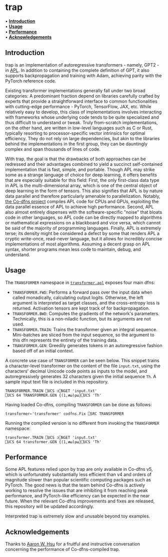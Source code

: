 # trap

• **[Introduction](#introduction)**<br>
• **[Usage](#usage)**<br>
• **[Performance](#performance)**<br>
• **[Acknowledgements](#acknowledgements)**<br>

## Introduction

trap is an implementation of autoregressive transformers - namely, GPT2 - in [APL](https://aplwiki.com/). In addition to containing the complete definition of GPT, it also supports backpropagation and training with Adam, achieving parity with the PyTorch reference code.

Existing transformer implementations generally fall under two broad categories: A predominant fraction depend on libraries carefully crafted by experts that provide a straightforward interface to common functionalities with cutting-edge performance - PyTorch, TensorFlow, JAX, etc. While relatively easy to develop, this class of implementations involves interacting with frameworks whose underlying code tends to be quite specialized and thus difficult to understand or tweak. Truly from-scratch implementations, on the other hand, are written in low-level languages such as C or Rust, typically resorting to processor-specific vector intrinsics for optimal efficiency. They do not rely on large dependencies, but akin to the libraries behind the implementations in the first group, they can be dauntingly complex and span thousands of lines of code.

With trap, the goal is that the drawbacks of both approaches can be redressed and their advantages combined to yield a succinct self-contained implementation that is fast, simple, and portable. Though APL may strike some as a strange language of choice for deep learning, it offers benefits that are especially suitable for this field: First, the only first-class data type in APL is the multi-dimensional array, which is one of the central object of deep learning in the form of tensors. This also signifies that APL is by nature data parallel and therefore particularly amenable to parallelization. Notably, [the Co-dfns project](https://github.com/Co-dfns/Co-dfns) compiles APL code for CPUs and GPUs, exploiting the data parallel essence of APL to achieve high performance. Second, APL also almost entirely dispenses with the software-specific "noise" that bloats code in other languages, so APL code can be directly mapped to algorithms or mathematical expressions on a blackboard and vice versa, which cannot be said of the majority of programming languages. Finally, APL is extremely terse; its density might be considered a defect by some that renders APL a cryptic write-once, read-never language, but it allows for incredibly concise implementations of most algorithms. Assuming a decent grasp on APL syntax, shorter programs mean less code to maintain, debug, and understand.

## Usage

The ```TRANSFORMER``` namespace in [```transformer.apl```](https://github.com/BobMcDear/trap/blob/main/transformer.apl) exposes four main dfns:

* ```TRANSFORMER.FWD```: Performs a forward pass over the input data when called monadically, calculating output logits. Otherwise, the left argument is interpreted as target classes, and the cross-entropy loss is returned. Activation tensors are kept track of for backpropagation.
* ```TRANSFORMER.BWD```: Computes the gradients of the network's parameters. Technically, this is a non-niladic function, but its arguments are not used.
* ```TRANSFORMER.TRAIN```: Trains the transformer given an integral sequence. Mini-batches are sliced from the input sequence, so the argument to this dfn represents the entirety of the training data.
* ```TRANSFORMER.GEN```: Greedily generates tokens in an autoregressive fashion based off of an initial context.

A concrete use case of ```TRANSFORMER``` can be seen below. This snippet trains a character-level transformer on the content of the file ```input.txt```, using the characters' decimal Unicode code points as inputs to the model, and autoregressively generates 32 characters given the initial sequence ```Th```. A sample input text file is included in this repository.

```apl
TRANSFORMER.TRAIN ⎕UCS ⊃⎕NGET 'input.txt'
⎕UCS 64 TRANSFORMER.GEN {(1,≢⍵)⍴⍵}⎕UCS 'Th'
```

Having loaded Co-dfns, compiling ```TRANSFORMER``` can be done as follows:

```apl
transformer←'transformer' codfns.Fix ⎕SRC TRANSFORMER
```

Running the compiled version is no different from invoking the ```TRANSFORMER``` namespace:

```apl
transformer.TRAIN ⎕UCS ⊃⎕NGET 'input.txt'
⎕UCS 64 transformer.GEN {(1,≢⍵)⍴⍵}⎕UCS 'Th'
```

## Performance

Some APL features relied upon by trap are only available in Co-dfns v5, which is unfortunately substantially less efficient than v4 and orders of magnitude slower than popular scientific computing packages such as PyTorch. The good news is that the team behind Co-dfns is actively working to resolve the issues that are inhibiting it from reaching peak performance, and PyTorch-like efficiency can be expected in the near future. When the relevant Co-dfns improvements and fixes are released, this repository will be updated accordingly.

Interpreted trap is extremely slow and unusable beyond toy examples.

## Acknowledgements
Thanks to [Aaron W. Hsu](https://github.com/arcfide) for a fruitful and instructive conversation concerning the performance of Co-dfns-compiled trap.
